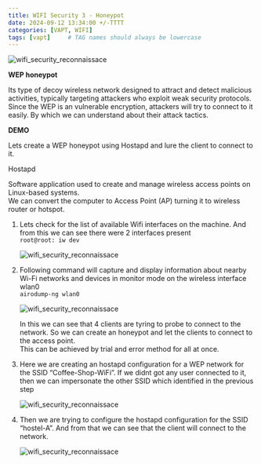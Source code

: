 ```yaml
---
title: WIFI Security 3 - Honeypot
date: 2024-09-12 13:34:00 +/-TTTT
categories: [VAPT, WIFI]
tags: [vapt]     # TAG names should always be lowercase
---
```


![wifi_security_reconnaissace](https://drive.google.com/thumbnail?id=1yloy8_XS5vU55ZmpYmJShA_YrC0fHi0H&sz=w500) 

**WEP honeypot**  

Its type of decoy wireless network designed to attract and detect malicious activities, typically targeting attackers who exploit weak security protocols.  
Since the WEP is an vulnerable encryption, attackers will try to connect to it easily. By which we can understand about their attack tactics.  

**DEMO**

Lets create a WEP honeypot using Hostapd and lure the client to connect to it.  

Hostapd  

Software application used to create and manage wireless access points on Linux-based systems.  
We can convert the computer to Access Point (AP) turning it to wireless router or hotspot.  

1. Lets check for the list of available Wifi interfaces on the machine. And from this we can see there were 2 interfaces present  
   `root@root: iw dev`  
   
   
   ![wifi_security_reconnaissace](https://drive.google.com/thumbnail?id=1nqaAoZ7eyMn1KPDrnBdmLM-fZ2ehAfgD&sz=w700)  

3. Following command will capture and display information about nearby Wi-Fi networks and devices in monitor mode on the wireless interface wlan0  
   `airodump-ng wlan0`  
   
   ![wifi_security_reconnaissace](https://drive.google.com/thumbnail?id=13Vbz9Fq6LqWQhipeaYFOn6ngQJu_VrZa&sz=w700)  

   In this we can see that 4 clients are tyring to probe to connect to the network. So we can create an honeypot and let the clients to connect to the access point.  
   This can be achieved by trial and error method for all at once.    

4. Here we are creating an hostapd configuration for a WEP network for the SSID “Coffee-Shop-WiFi”. If we didnt got any user connected to it, then we can impersonate the other SSID which identified in the previous step  

   ![wifi_security_reconnaissace](https://drive.google.com/thumbnail?id=1VTXi2__GeaTxUIzx_J2PVD5yvt2YD1Tq&sz=w700)  

5. Then we are trying to configure the hostapd configuration for the SSID “hostel-A”. And from that we can see that the client will connect to the network.

   ![wifi_security_reconnaissace](https://drive.google.com/thumbnail?id=17Vabec_udmw-1AvR5K8e-RmKyKikGPTW&sz=w700)  

   
   
